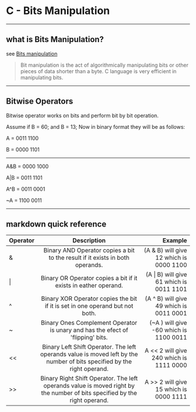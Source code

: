 # C - Bits Manipulation

----
## what is Bits Manipulation?
see [Bits manipulation](http://www.tutorialspoint.com/ansi_c/c_bits_manipulation.htm)


> Bit manipulation is the act of algorithmically manipulating bits or other pieces of data shorter than a byte. C language is very efficient in manipulating bits.

----
## Bitwise Operators
Bitwise operator works on bits and perform bit by bit operation.

Assume if B = 60; and B = 13; Now in binary format they will be as follows:

A = 0011 1100

B = 0000 1101

-----------------

A&B = 0000 1000

A|B = 0011 1101

A^B = 0011 0001

~A  = 1100 0011

----
## markdown quick reference

| Operator | Description | Example |
| :---         |     :---:      |          ---: |
| &  | Binary AND Operator copies a bit to the result if it exists in both operands.     |	(A & B) will give 12 which is 0000 1100   |
| \|     | Binary OR Operator copies a bit if it exists in eather operand.       | (A \| B) will give 61 which is 0011 1101      |
| ^     | Binary XOR Operator copies the bit if it is set in one operand but not both.      | (A ^ B) will give 49 which is 0011 0001     |
| ~     | 	 Binary Ones Complement Operator is unary and has the efect of 'flipping' bits.      | (~A ) will give -60 which is 1100 0011     |
| <<     | Binary Left Shift Operator. The left operands value is moved left by the number of bits specified by the right operand.       | A << 2 will give 240 which is 1111 0000     |
| >>     | Binary Right Shift Operator. The left operands value is moved right by the number of bits specified by the right operand.       | A >> 2 will give 15 which is 0000 1111      |